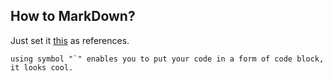## How to MarkDown?

Just set it [this](https://www.jianshu.com/p/335db5716248) as references.

``` using symbol "`" enables you to put your code in a form of code block, it looks cool.  ```


